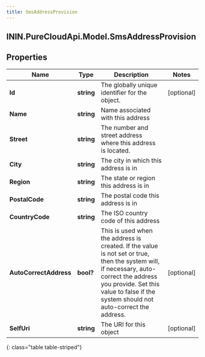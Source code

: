 ```yaml
---
title: SmsAddressProvision
---
```

## ININ.PureCloudApi.Model.SmsAddressProvision

## Properties

|Name | Type | Description | Notes|
|------------ | ------------- | ------------- | -------------|
| **Id** | **string** | The globally unique identifier for the object. | [optional] |
| **Name** | **string** | Name associated with this address | |
| **Street** | **string** | The number and street address where this address is located. | |
| **City** | **string** | The city in which this address is in | |
| **Region** | **string** | The state or region this address is in | |
| **PostalCode** | **string** | The postal code this address is in | |
| **CountryCode** | **string** | The ISO country code of this address | |
| **AutoCorrectAddress** | **bool?** | This is used when the address is created. If the value is not set or true, then the system will, if necessary, auto-correct the address you provide. Set this value to false if the system should not auto-correct the address. | [optional] |
| **SelfUri** | **string** | The URI for this object | [optional] |
{: class="table table-striped"}


